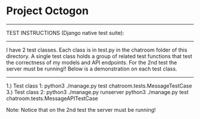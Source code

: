 # Project Octogon

*******************************************************************************************
TEST INSTRUCTIONS (Django native test suite):
*******************************************************************************************
I have 2 test classes. Each class is in test.py in the chatroom folder of this directory.
A single test class holds a group of related test functions that test the correctness of my
models and API endpoints. For the 2nd test the server must be running!! Below is a 
demonstration on each test class.
*******************************************************************************************
1.) Test class 1: python3 ./manage.py test chatroom.tests.MessageTestCase
3.) Test class 2: python3 ./manage.py runserver 
                  python3 ./manage.py test chatroom.tests.MessageAPITestCase

Note: Notice that on the 2nd test the server must be running!